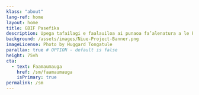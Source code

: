 ```yaml
---
klass: "about"
lang-ref: home
layout: home
title: GBIF Pasefika
description: Upega tafailagi e faalauiloa ai punaoa fa’alenatura a le Pasefika o lo’o maua i luga o faamaumauga tuufaatasi ale lalolagi poo le GBIF
background: /assets/images/Niue-Project-Banner.png
imageLicense: Photo by Huggard Tongatule
parallax: true # OPTION - default is false
height: 75vh
cta:
  - text: Faamaumauga
    href: /sm/faamaumauga
    isPrimary: true
permalink: /sm
---
```



